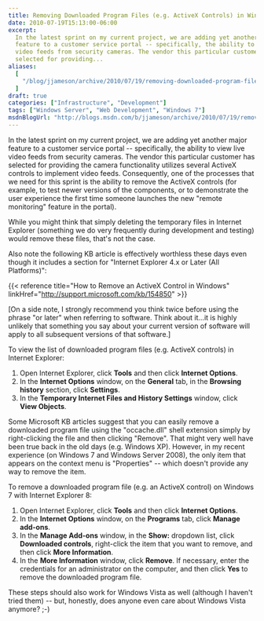 ```yaml
---
title: Removing Downloaded Program Files (e.g. ActiveX Controls) in Windows 7/IE 8
date: 2010-07-19T15:13:00-06:00
excerpt:
  In the latest sprint on my current project, we are adding yet another major
  feature to a customer service portal -- specifically, the ability to view live
  video feeds from security cameras. The vendor this particular customer has
  selected for providing...
aliases:
  [
    "/blog/jjameson/archive/2010/07/19/removing-downloaded-program-files-e-g-activex-controls-in-windows-7-ie-8.aspx",
  ]
draft: true
categories: ["Infrastructure", "Development"]
tags: ["Windows Server", "Web Development", "Windows 7"]
msdnBlogUrl: "http://blogs.msdn.com/b/jjameson/archive/2010/07/19/removing-downloaded-program-files-e-g-activex-controls-in-windows-7-ie-8.aspx"
---
```


In the latest sprint on my current project, we are adding yet another major
feature to a customer service portal -- specifically, the ability to view live
video feeds from security cameras. The vendor this particular customer has
selected for providing the camera functionality utilizes several ActiveX
controls to implement video feeds. Consequently, one of the processes that we
need for this sprint is the ability to remove the ActiveX controls (for example,
to test newer versions of the components, or to demonstrate the user experience
the first time someone launches the new "remote monitoring" feature in the
portal).

While you might think that simply deleting the temporary files in Internet
Explorer (something we do very frequently during development and testing) would
remove these files, that's not the case.

Also note the following KB article is effectively worthless these days even
though it includes a section for "Internet Explorer 4.x or Later (All
Platforms)":

{{< reference title="How to Remove an ActiveX Control in Windows"
linkHref="http://support.microsoft.com/kb/154850" >}}

[On a side note, I strongly recommend you think twice before using the phrase
"or later" when referring to software. Think about it...it is highly unlikely
that something you say about your current version of software will apply to all
subsequent versions of that software.]

To view the list of downloaded program files (e.g. ActiveX controls) in Internet
Explorer:

1. Open Internet Explorer, click **Tools** and then click **Internet Options**.
2. In the **Internet Options** window, on the **General** tab, in the **Browsing
   history** section, click **Settings**.
3. In the **Temporary Internet Files and History Settings** window, click **View
   Objects**.

Some Microsoft KB articles suggest that you can easily remove a downloaded
program file using the "occache.dll" shell extension simply by right-clicking
the file and then clicking "Remove". That might very well have been true back in
the old days (e.g. Windows XP). However, in my recent experience (on Windows 7
and Windows Server 2008), the only item that appears on the context menu is
"Properties" -- which doesn't provide any way to remove the item.

To remove a downloaded program file (e.g. an ActiveX control) on Windows 7 with
Internet Explorer 8:

1. Open Internet Explorer, click **Tools** and then click **Internet Options**.
2. In the **Internet Options** window, on the **Programs** tab, click **Manage
   add-ons**.
3. In the **Manage Add-ons** window, in the **Show:** dropdown list, click
   **Downloaded controls**, right-click the item that you want to remove, and
   then click **More Information**.
4. In the **More Information** window, click **Remove**. If necessary, enter the
   credentials for an administrator on the computer, and then click **Yes** to
   remove the downloaded program file.

These steps should also work for Windows Vista as well (although I haven't tried
them) -- but, honestly, does anyone even care about Windows Vista anymore? ;-)
